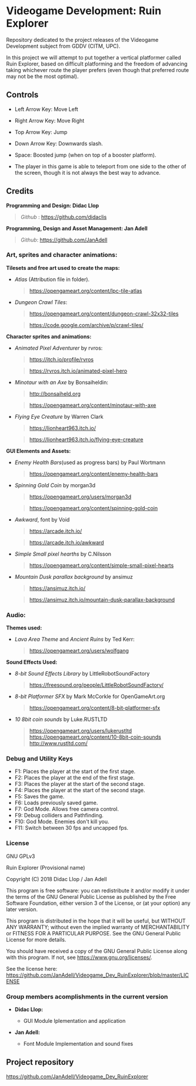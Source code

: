 # Videogame Development: Ruin Explorer
Repository dedicated to the project releases of the Videogame Development subject from GDDV (CITM, UPC).

In this project we will attempt to put together a vertical platformer called Ruin Explorer, based on difficult platforming and the freedom of advancing taking whichever route the player prefers (even though that preferred route may not be the most optimal).


## Controls

* Left Arrow Key: Move Left

* Right Arrow Key: Move Right

* Top Arrow Key: Jump

* Down Arrow Key: Downwards slash.

* Space: Boosted jump (when on top of a booster platform). 

* The player in this game is able to teleport from one side to the other of the screen, though it is not always the best way to advance.


## Credits

**Programming and Design: Didac Llop**

> *Github* : https://github.com/didaclis

**Programming, Design and Asset Management: Jan Adell**

> *Github*: https://github.com/JanAdell


### Art, sprites and character animations:

**Tilesets and free art used to create the maps:**

* *Atlas* (Attribution file in folder).

  >https://opengameart.org/content/lpc-tile-atlas

* *Dungeon Crawl Tiles*:

  >https://opengameart.org/content/dungeon-crawl-32x32-tiles

	>https://code.google.com/archive/p/crawl-tiles/

**Character sprites and animations:**

* *Animated Pixel Adventurer* by rvros:

	> https://itch.io/profile/rvros

	> https://rvros.itch.io/animated-pixel-hero
	
* *Minotaur with an Axe* by Bonsaiheldin:
	
	>http://bonsaiheld.org
	
	>https://opengameart.org/content/minotaur-with-axe
	
* *Flying Eye Creature* by Warren Clark

	>https://lionheart963.itch.io/
	
	>https://lionheart963.itch.io/flying-eye-creature

	
 **GUI Elements and Assets:**
 
 *  *Enemy Health Bars*(used as progress bars) by Paul Wortmann
 
 	>https://opengameart.org/content/enemy-health-bars
	
*  *Spinning Gold Coin* by morgan3d
	
	>https://opengameart.org/users/morgan3d
	
	>https://opengameart.org/content/spinning-gold-coin
	
*  *Awkward*, font by Void
	
	>https://arcade.itch.io/
	
	>https://arcade.itch.io/awkward
	
*  *Simple Small pixel hearths* by C.Nilsson
	
	>https://opengameart.org/content/simple-small-pixel-hearts
	
	
*  *Mountain Dusk parallax background* by ansimuz

	>https://ansimuz.itch.io/
	
	>https://ansimuz.itch.io/mountain-dusk-parallax-background
	
	
### Audio:

**Themes used:**

* *Lava Area Theme* and *Ancient Ruins* by Ted Kerr: 

  > https://opengameart.org/users/wolfgang



**Sound Effects Used:**

* *8-bit Sound Effects Library* by LittleRobotSoundFactory

  > https://freesound.org/people/LittleRobotSoundFactory/


* *8-bit Platformer SFX* by Mark McCorkle for OpenGameArt.org

  > https://opengameart.org/content/8-bit-platformer-sfx
  
  
* *10 8bit coin sounds* by Luke.RUSTLTD  
  
  >https://opengameart.org/users/lukerustltd
  >https://opengameart.org/content/10-8bit-coin-sounds
  >http://www.rustltd.com/

### Debug and Utility Keys
* F1: Places the player at the start of the first stage.
* F2: Places the player at the end of the first stage.
* F3: Places the player at the start of the second stage.
* F4: Places the player at the start of the second stage.
* F5: Saves the game.
* F6: Loads previously saved game.
* F7: God Mode. Allows free camera control.
* F9: Debug colliders and Pathfinding.
* F10: God Mode. Enemies don't kill you.
* F11: Switch between 30 fps and uncapped fps.


### License

GNU GPLv3

Ruin Explorer (Provisional name)

Copyright (C) 2018  Didac Llop / Jan Adell

This program is free software: you can redistribute it and/or modify
it under the terms of the GNU General Public License as published by
the Free Software Foundation, either version 3 of the License, or
(at your option) any later version.

This program is distributed in the hope that it will be useful,
but WITHOUT ANY WARRANTY; without even the implied warranty of
MERCHANTABILITY or FITNESS FOR A PARTICULAR PURPOSE.  See the
GNU General Public License for more details.

You should have received a copy of the GNU General Public License
along with this program.  If not, see <https://www.gnu.org/licenses/>.

See the license here: https://github.com/JanAdell/Videogame_Dev_RuinExplorer/blob/master/LICENSE

### Group members acomplishments in the current version

* **Didac Llop:**
	* GUI Module Iplementation and application

* **Jan Adell:**
	* Font Module Implementation and sound fixes

## Project repository

https://github.com/JanAdell/Videogame_Dev_RuinExplorer

